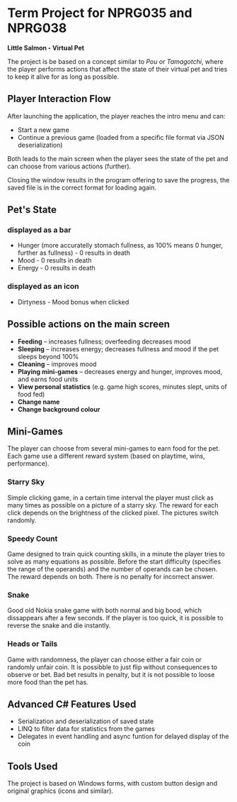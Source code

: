 # Term Project for NPRG035 and NPRG038  
**Little Salmon - Virtual Pet**

The project is be based on a concept similar to *Pou* or *Tamagotchi*, where the player performs actions that affect the state of their virtual pet and tries to keep it alive for as long as possible.

## Player Interaction Flow
After launching the application, the player reaches the intro menu and can:
- Start a new game
- Continue a previous game (loaded from a specific file format via JSON deserialization)

Both leads to the main screen when the player sees the state of the pet and can choose from various actions (further).

Closing the window results in the program offering to save the progress, the saved file is in the correct format for loading again.

## Pet's State
### displayed as a bar
- Hunger (more accuratelly stomach fullness, as 100% means 0 hunger, further as fullness) - 0 results in death
- Mood - 0 results in death
- Energy - 0 results in death
### displayed as an icon
- Dirtyness - Mood bonus when clicked

## Possible actions on the main screen
- **Feeding** – increases fullness; overfeeding decreases mood  
- **Sleeping** – increases energy; decreases fullness and mood if the pet sleeps beyond 100%
- **Cleaning** – improves mood  
- **Playing mini-games** – decreases energy and hunger, improves mood, and earns food units
- **View personal statistics** (e.g. game high scores, minutes slept, units of food fed)
- **Change name**
- **Change background colour**

## Mini-Games
The player can choose from several mini-games to earn food for the pet. Each game use a different reward system (based on playtime, wins, performance).
### Starry Sky
Simple clicking game, in a certain time interval the player must click as many times as possible on a picture of a starry sky. The reward for each click depends on the brightness of the clicked pixel. The pictures switch randomly. 
### Speedy Count
Game designed to train quick counting skills, in a minute the player tries to solve as many equations as possible. Before the start difficulty (specifies the range of the operands) and the number of operands can be chosen. The reward depends on both. There is no penalty for incorrect answer.
### Snake
Good old Nokia snake game with both normal and big bood, which dissappears after a few seconds. If the player is too quick, it is possible to reverse the snake and die instantly.
### Heads or Tails
Game with randomness, the player can choose either a fair coin or randomly unfair coin. It is possibble to just flip without consequences to observe or bet. Bad bet results in penalty, but it is not possible to loose more food than the pet has.


## Advanced C# Features Used
- Serialization and deserialization of saved state  
- LINQ to filter data for statistics from the games
- Delegates in event handling and async funtion for delayed display of the coin

## Tools Used
The project is based on Windows forms, with custom button design and original graphics (icons and similar).
